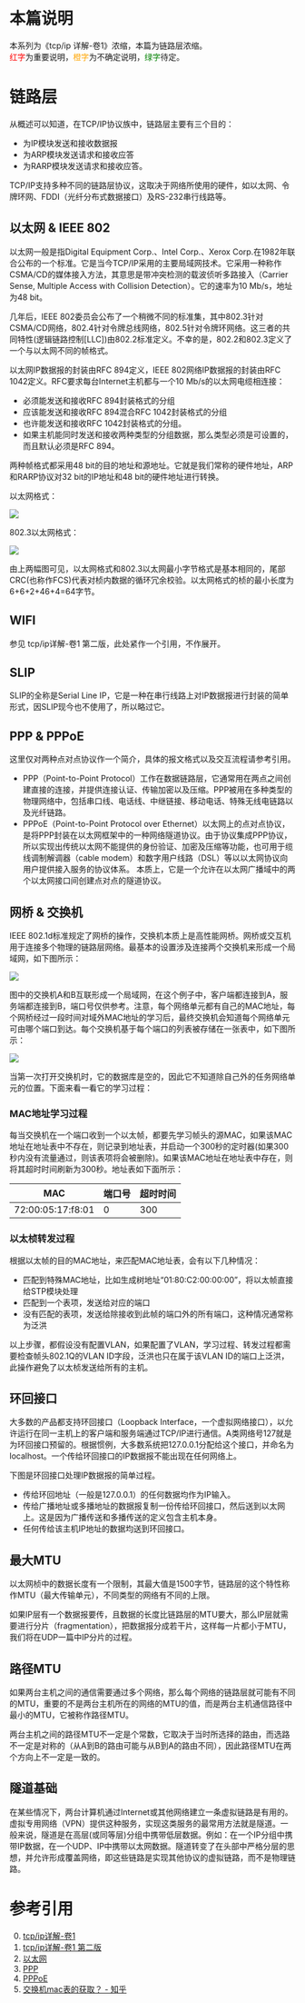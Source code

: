 # 本篇说明
本系列为《tcp/ip 详解-卷1》浓缩，本篇为链路层浓缩。<br>
<span style="color:red">红字</span>为重要说明，<span style="color:orange">橙字</span>为不确定说明，<span style="color:green">绿字</span>待定。

# 链路层
从概述可以知道，在TCP/IP协议族中，链路层主要有三个目的：

- 为IP模块发送和接收数据报
- 为ARP模块发送请求和接收应答
- 为RARP模块发送请求和接收应答。

TCP/IP支持多种不同的链路层协议，这取决于网络所使用的硬件，如以太网、令牌环网、FDDI（光纤分布式数据接口）及RS-232串行线路等。

## 以太网 & IEEE 802
以太网一般是指Digital Equipment Corp.、Intel Corp.、Xerox Corp.在1982年联合公布的一个标准。它是当今TCP/IP采用的主要局域网技术。它采用一种称作CSMA/CD的媒体接入方法，其意思是带冲突检测的载波侦听多路接入（Carrier Sense, Multiple Access with Collision Detection）。它的速率为10 Mb/s，地址为48 bit。

几年后，IEEE 802委员会公布了一个稍微不同的标准集，其中802.3针对CSMA/CD网络，802.4针对令牌总线网络，802.5针对令牌环网络。这三者的共同特性(逻辑链路控制[LLC])由802.2标准定义。不幸的是，802.2和802.3定义了一个与以太网不同的帧格式。

以太网IP数据报的封装由RFC 894定义，IEEE 802网络IP数据报的封装由RFC 1042定义。RFC要求每台Internet主机都与一个10 Mb/s的以太网电缆相连接：

- 必须能发送和接收RFC 894封装格式的分组
- 应该能发送和接收RFC 894混合RFC 1042封装格式的分组
- 也许能发送和接收RFC 1042封装格式的分组。
- 如果主机能同时发送和接收两种类型的分组数据，那么类型必须是可设置的，而且默认必须是RFC 894。

两种帧格式都采用48 bit的目的地址和源地址。它就是我们常称的硬件地址，ARP和RARP协议对32 bit的IP地址和48 bit的硬件地址进行转换。

以太网格式：

![](./链路层/以太网-基本桢格式.jpg)

802.3以太网格式：

![](./链路层/以太网-802.3.jpg)

由上两幅图可见，以太网格式和802.3以太网最小字节格式是基本相同的，尾部CRC(也称作FCS)代表对桢内数据的循环冗余校验。以太网格式的桢的最小长度为6+6+2+46+4=64字节。

## WIFI
参见 tcp/ip详解-卷1 第二版，此处紧作一个引用，不作展开。

## SLIP
SLIP的全称是Serial Line IP，它是一种在串行线路上对IP数据报进行封装的简单形式，因SLIP现今也不使用了，所以略过它。

## PPP & PPPoE
这里仅对两种点对点协议作一个简介，具体的报文格式以及交互流程请参考引用。

- PPP（Point-to-Point Protocol）工作在数据链路层，它通常用在两点之间创建直接的连接，并提供连接认证、传输加密以及压缩。PPP被用在多种类型的物理网络中，包括串口线、电话线、中继链接、移动电话、特殊无线电链路以及光纤链路。
- PPPoE（Point-to-Point Protocol over Ethernet）以太网上的点对点协议，是将PPP封装在以太网框架中的一种网络隧道协议。由于协议集成PPP协议，所以实现出传统以太网不能提供的身份验证、加密及压缩等功能，也可用于缆线调制解调器（cable modem）和数字用户线路（DSL）等以以太网协议向用户提供接入服务的协议体系。 本质上，它是一个允许在以太网广播域中的两个以太网接口间创建点对点的隧道协议。

## 网桥 & 交换机
IEEE 802.1d标准规定了网桥的操作，交换机本质上是高性能网桥。网桥或交互机用于连接多个物理的链路层网络。最基本的设置涉及连接两个交换机来形成一个局域网，如下图所示：

![](./链路层/网桥和交换机.jpg)

图中的交换机A和B互联形成一个局域网，在这个例子中，客户端都连接到A，服务端都连接到B，端口号仅供参考。注意，每个网络单元都有自己的MAC地址，每个网桥经过一段时间对域外MAC地址的学习后，最终交换机会知道每个网络单元可由哪个端口到达。每个交换机基于每个端口的列表被存储在一张表中，如下图所示：

![](./链路层/交换机端口数据库.jpg)

当第一次打开交换机时，它的数据库是空的，因此它不知道除自己外的任务网络单元的位置。下面来看一看它的学习过程：

### MAC地址学习过程

每当交换机在一个端口收到一个以太帧，都要先学习帧头的源MAC，如果该MAC地址在地址表中不存在，则记录到地址表，并启动一个300秒的定时器(如果300秒内没有流量通过，则该表项将会被删除)。如果该MAC地址在地址表中存在，则将其超时时间刷新为300秒。地址表如下面所示：

|MAC|端口号|超时时间|
|---|---|---|
|72:00:05:17:f8:01|0|300|

### 以太桢转发过程
根据以太帧的目的MAC地址，来匹配MAC地址表，会有以下几种情况：

- 匹配到特殊MAC地址，比如生成树地址“01:80:C2:00:00:00”，将以太帧直接给STP模块处理
- 匹配到一个表项，发送给对应的端口
- 没有匹配的表项，发送给除接收到此帧的端口外的所有端口，这种情况通常称为泛洪

以上步骤，都假设没有配置VLAN，如果配置了VLAN，学习过程、转发过程都需要检查帧头802.1Q的VLAN ID字段，泛洪也只在属于该VLAN ID的端口上泛洪，此操作避免了以太桢发送给所有的主机。

## 环回接口
大多数的产品都支持环回接口（Loopback Interface，一个虚拟网络接口），以允许运行在同一主机上的客户端和服务端通过TCP/IP进行通信。A类网络号127就是为环回接口预留的。根据惯例，大多数系统把127.0.0.1分配给这个接口，并命名为localhost。一个传给环回接口的IP数据报不能出现在任何网络上。

下图是环回接口处理IP数据报的简单过程。

- 传给环回地址（一般是127.0.0.1）的任何数据均作为IP输入。
- 传给广播地址或多播地址的数据报复制一份传给环回接口，然后送到以太网上。这是因为广播传送和多播传送的定义包含主机本身。
- 任何传给该主机IP地址的数据均送到环回接口。

## 最大MTU
以太网桢中的数据长度有一个限制，其最大值是1500字节，链路层的这个特性称作MTU（最大传输单元），不同类型的网络有不同的上限。

如果IP层有一个数据报要传，且数据的长度比链路层的MTU要大，那么IP层就需要进行分片（fragmentation），把数据报分成若干片，这样每一片都小于MTU，我们将在UDP一篇中IP分片的过程。

## 路径MTU
如果两台主机之间的通信需要通过多个网络，那么每个网络的链路层就可能有不同的MTU，重要的不是两台主机所在的网络的MTU的值，而是两台主机通信路径中最小的MTU，它被称作路径MTU。

两台主机之间的路径MTU不一定是个常数，它取决于当时所选择的路由，而选路不一定是对称的（从A到B的路由可能与从B到A的路由不同），因此路径MTU在两个方向上不一定是一致的。

## 隧道基础
在某些情况下，两台计算机通过Internet或其他网络建立一条虚拟链路是有用的。虚拟专用网络（VPN）提供这种服务，实现这类服务的最常用方法就是隧道。一般来说，隧道是在高层(或同等层)分组中携带低层数据。例如：在一个IP分组中携带IP数据，在一个UDP、IP中携带以太网数据。隧道转变了在头部中严格分层的思想，并允许形成覆盖网络，即这些链路是实现其他协议的虚拟链路，而不是物理链路。

# 参考引用
0. [tcp/ip详解-卷1](https://book.douban.com/subject/1088054/)
0. [tcp/ip详解-卷1 第二版](https://book.douban.com/subject/26825411/)
0. [以太网](https://zh.wikipedia.org/wiki/%E4%BB%A5%E5%A4%AA%E7%BD%91)
0. [PPP](https://zh.wikipedia.org/wiki/%E7%82%B9%E5%AF%B9%E7%82%B9%E5%8D%8F%E8%AE%AE)
0. [PPPoE](https://zh.wikipedia.org/wiki/PPPoE)
0. [交换机mac表的获取？ - 知乎](https://www.zhihu.com/question/58187639)
